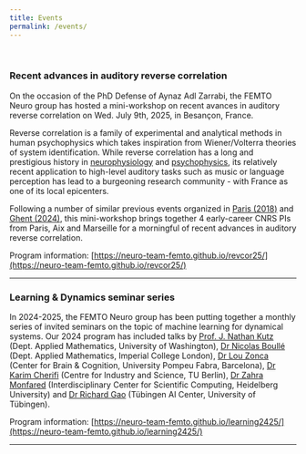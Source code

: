 ```yaml
---
title: Events
permalink: /events/
---
```

<br>

### Recent advances in auditory reverse correlation

On the occasion of the PhD Defense of Aynaz Adl Zarrabi, the FEMTO Neuro group has hosted a mini-workshop on recent avances in auditory reverse correlation on Wed. July 9th, 2025, in Besançon, France. 

Reverse correlation is a family of experimental and analytical methods in human psychophysics which takes inspiration from Wiener/Volterra theories of system identification. While reverse correlation has a long and prestigious history in [neurophysiology](https://www.jstor.org/stable/1733728) and [psychophysics](https://hal.science/hal-05060148v1/file/LeBagousse_Varnet_CFA_2025.pdf), its relatively recent application to high-level auditory tasks such as music or language perception has lead to a burgeoning research community - with France as one of its local epicenters.  

Following a number of similar previous events organized in [Paris (2018)](https://cream.ircam.fr/?p=596) and [Ghent (2024)](https://escan2024.com/planned-tutorials-and-symposia/), this mini-workshop brings together 4 early-career CNRS PIs from Paris, Aix and Marseille for a morningful of recent advances in auditory reverse correlation. 

Program information: [https://neuro-team-femto.github.io/revcor25/](https://neuro-team-femto.github.io/revcor25/)

<hr>

### Learning & Dynamics seminar series

In 2024-2025, the FEMTO Neuro group has been putting together a monthly series of invited seminars on the topic of machine learning for dynamical systems. Our 2024 program has included talks by [Prof. J. Nathan Kutz](http://faculty.washington.edu/kutz/) (Dept. Applied Mathematics, University of Washington), [Dr Nicolas Boullé](https://nboulle.github.io/) (Dept. Applied Mathematics, Imperial College London), [Dr Lou Zonca](https://lou-zonca.webflow.io/) (Center for Brain & Cognition, University Pompeu Fabra, Barcelona), [Dr Karim Cherifi](https://scholar.google.com/citations?user=gE5RRyEAAAAJ&hl=en) (Centre for Industry and Science, TU Berlin), [Dr Zahra Monfared](https://scholar.google.pl/citations?user=OPUIwIoAAAAJ&hl=en) (Interdisciplinary Center for Scientific Computing, Heidelberg University) and [Dr Richard Gao](http://www.rdgao.com/) (Tübingen AI Center, University of Tübingen). 

Program information: [https://neuro-team-femto.github.io/learning2425/](https://neuro-team-femto.github.io/learning2425/)

<hr>

